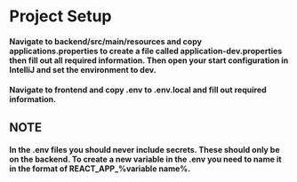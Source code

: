# Project Setup
#### Navigate to backend/src/main/resources and copy applications.properties to create a file called application-dev.properties then fill out all required information. Then open your start configuration in IntelliJ and set the environment to dev.
#### Navigate to frontend and copy .env to .env.local and fill out required information.

## NOTE 
#### In the .env files you should never include secrets. These should only be on the backend. To create a new variable in the .env you need to name it in the format of REACT_APP_%variable name%.